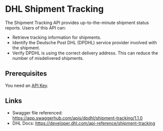 # DHL Shipment Tracking
The Shipment Tracking API provides up-to-the-minute shipment status reports. Users of this API can:

- Retrieve tracking information for shipments. 
- Identify the Deutsche Post DHL (DPDHL) service provider involved with the shipment.
- Verify DPDHL is using the correct delivery address. This can reduce the number of misdelivered shipments.


## Prerequisites
You need an [API Key](https://developer.dhl.com/).

## Links
- Swagger file referenced: https://app.swaggerhub.com/apis/dpdhl/shipment-tracking/1.1.0
- DHL Docs: https://developer.dhl.com/api-reference/shipment-tracking